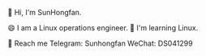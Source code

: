 👋 Hi, I'm SunHongfan.

😄 I am a Linux operations engineer.
🌱 I'm learning Linux.

💬 Reach me
Telegram: Sunhongfan
WeChat: DS041299
